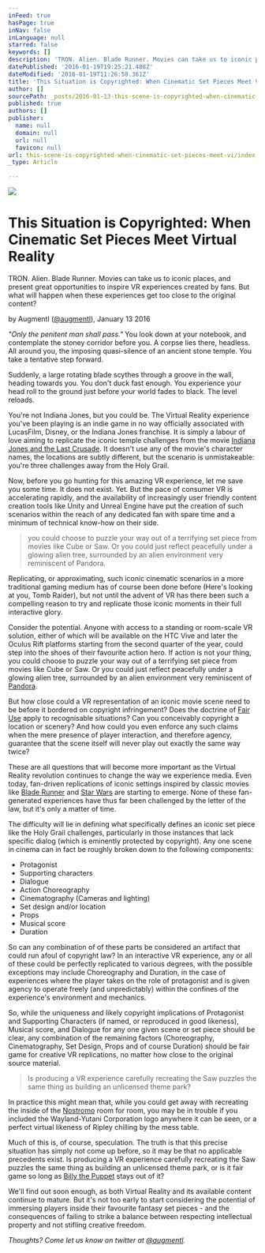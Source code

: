 ```yaml
---
inFeed: true
hasPage: true
inNav: false
inLanguage: null
starred: false
keywords: []
description: 'TRON. Alien. Blade Runner. Movies can take us to iconic places, and present great opportunities to inspire VR experiences created by fans. But what will happen when these experiences get too close to the original content?'
datePublished: '2016-01-19T19:25:21.488Z'
dateModified: '2016-01-19T11:26:58.361Z'
title: 'This Situation is Copyrighted: When Cinematic Set Pieces Meet Virtual Reality'
author: []
sourcePath: _posts/2016-01-13-this-scene-is-copyrighted-when-cinematic-set-pieces-meet-vi.md
published: true
authors: []
publisher:
  name: null
  domain: null
  url: null
  favicon: null
url: this-scene-is-copyrighted-when-cinematic-set-pieces-meet-vi/index.html
_type: Article

---
```

![](https://the-grid-user-content.s3-us-west-2.amazonaws.com/e3bae71b-2655-4444-a201-912420760d39.jpg)

# This Situation is Copyrighted: When Cinematic Set Pieces Meet Virtual Reality

TRON. Alien. Blade Runner. Movies can take us to iconic places, and present great opportunities to inspire VR experiences created by fans. But what will happen when these experiences get too close to the original content?

by Augmentl ([@augmentl][0]), January 13 2016

_"Only the penitent man shall pass."_ You look down at your notebook, and contemplate the stoney corridor before you. A corpse lies there, headless. All around you, the imposing quasi-silence of an ancient stone temple. You take a tentative step forward.

Suddenly, a large rotating blade scythes through a groove in the wall, heading towards you. You don't duck fast enough. You experience your head roll to the ground just before your world fades to black. The level reloads. 

You're not Indiana Jones, but you could be. The Virtual Reality experience you've been playing is an indie game in no way officially associated with LucasFilm, Disney, or the Indiana Jones franchise. It is simply a labour of love aiming to replicate the iconic temple challenges from the movie [Indiana Jones and the Last Crusade][1]. It doesn't use any of the movie's character names, the locations are subtly different, but the scenario is unmistakeable: you're three challenges away from the Holy Grail.

Now, before you go hunting  for this amazing VR experience, let me save you some time. It does not exist. Yet. But the pace of consumer VR is accelerating rapidly, and the availability of increasingly user friendly content creation tools like Unity and Unreal Engine have put the creation of such scenarios within the reach of any dedicated fan with spare time and a minimum of technical know-how on their side.

> you could choose to puzzle your way out of a terrifying set piece from movies like Cube or Saw. Or you could just reflect peacefully under a glowing alien tree, surrounded by an alien environment very reminiscent of Pandora.

Replicating, or approximating, such iconic cinematic scenarios in a more traditional gaming medium has of course been done before (Here's looking at you, Tomb Raider), but not until the advent of VR has there been such a compelling reason to try and replicate those iconic moments in their full interactive glory. 

Consider the potential. Anyone with access to a standing or room-scale VR solution, either of which will be available on the HTC Vive and later the Oculus Rift platforms starting from the second quarter of the year, could step into the shoes of their favourite action hero. If action is not your thing, you could choose to puzzle your way out of a terrifying set piece from movies like Cube or Saw. Or you could just reflect peacefully under a glowing alien tree, surrounded by an alien environment very reminiscent of [Pandora][2].

But how close could a VR representation of an iconic movie scene need to be before it bordered on copyright infringement? Does the doctrine of [Fair Use][3] apply to recognisable situations? Can you conceivably copyright a location or scenery? And how could you even enforce any such claims when the mere presence of player interaction, and therefore agency, guarantee that the scene itself will never play out exactly the same way twice?

These are all questions that will become more important as the Virtual Reality revolution continues to change the way we experience media. Even today, fan-driven replications of iconic settings inspired by classic movies like [Blade Runner][4] and [Star Wars][5] are starting to emerge. None of these fan-generated experiences have thus far been challenged by the letter of the law, but it's only a matter of time.

The difficulty will lie in defining what specifically defines an iconic set piece like the Holy Grail challenges, particularly in those instances that lack specific dialog (which is eminently protected by copyright). Any one scene  in cinema can in fact be roughly broken down to the following components:

* Protagonist
* Supporting characters
* Dialogue
* Action Choreography 
* Cinematography (Cameras and lighting)
* Set design and/or location
* Props
* Musical score
* Duration

So can any combination of of these parts be considered an artifact that could run afoul of copyright law? In  an interactive VR experience, any or all of these could be perfectly replicated to various degrees, with the possible exceptions may include Choreography and Duration, in the case of experiences where the player takes on the role of protagonist and is given agency to operate freely (and unpredictably) within the confines of the experience's environment and mechanics.

So,  while the uniqueness and likely copyright implications of Protagonist and Supporting Characters (if named, or reproduced in good likeness), Musical score, and Dialogue for any one given scene or set piece should be clear, any combination of the remaining factors (Choreography, Cinematography, Set Design, Props and of course Duration) should be fair game for creative VR replications, no matter how close to the original source material. 
> 
> Is producing a VR experience carefully recreating the Saw puzzles the same thing as building an unlicensed theme park?

In practice this might mean that, while you could get away with recreating the inside of the [Nostromo][6] room for room, you may be in trouble if you included the Wayland-Yutani Corporation logo anywhere it can be seen, or a perfect virtual likeness of Ripley chilling by the mess table.

Much of this is, of course, speculation. The truth is that this precise situation has simply not come up before, so it may be that no applicable precedents exist. Is producing a VR experience carefully recreating the Saw puzzles the same thing as building an unlicensed theme park, or is it fair game so long as [Billy the Puppet][7] stays out of it? 

We'll find out soon enough, as both Virtual Reality and its available content continue to mature. But it's not too early to start considering the potential of immersing players inside their favourite fantasy set pieces - and the consequences of failing to strike a balance between respecting intellectual property and not stifling creative freedom. 

_Thoughts? Come let us know on twitter at [@augmentl][0]._

[0]: http://twitter.com/augmentl
[1]: http://www.imdb.com/title/tt0097576/
[2]: http://www.avatarmovie.com/index.html
[3]: http://fairuse.stanford.edu/overview/fair-use/four-factors/
[4]: http://www.cornflex.org/?page_id=1567
[5]: https://share.oculus.com/app/millennium-falcon-experience
[6]: https://en.wikipedia.org/wiki/Alien_(film)
[7]: https://en.wikipedia.org/wiki/Billy_the_Puppet_(Saw)